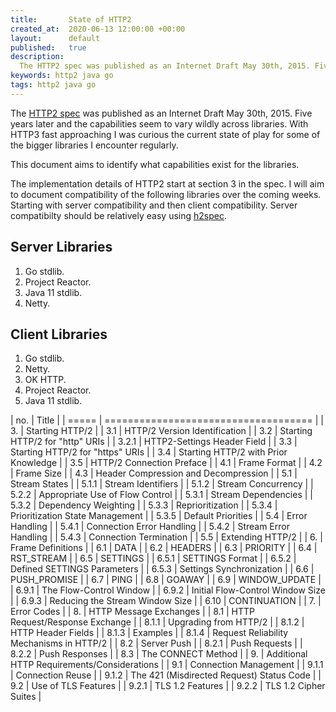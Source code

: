 ```yaml
---
title:       State of HTTP2
created_at:  2020-06-13 12:00:00 +00:00
layout:      default
published:   true
description:
  The HTTP2 spec was published as an Internet Draft May 30th, 2015. Five years later and the capabilities seem to vary wildly across libraries. With HTTP3 fast approaching I was curious the current state of play for some of the bigger libraries I encounter regularly.
keywords: http2 java go
tags: http2 java go
---
```


The [HTTP2 spec](https://http2.github.io/http2-spec/) was published as an Internet Draft May 30th, 2015. Five years later and the capabilities seem to vary wildly across libraries. With HTTP3 fast approaching I was curious the current state of play for some of the bigger libraries I encounter regularly.

This document aims to identify what capabilities exist for the libraries.

The implementation details of HTTP2 start at section 3 in the spec. I will aim to document compatibility of the following libraries over the coming weeks. Starting with server compatibility and then client compatibility. Server compatibilty should be relatively easy using [h2spec](https://github.com/summerwind/h2spec).

## Server Libraries

1. Go stdlib.
1. Project Reactor.
1. Java 11 stdlib.
1. Netty.

## Client Libraries

1. Go stdlib.
1. Netty.
1. OK HTTP.
1. Project Reactor.
1. Java 11 stdlib.

| no.   | Title                                |
| ===== | ==================================== |
| 3.    | Starting HTTP/2 |
| 3.1   | HTTP/2 Version Identification |
| 3.2   | Starting HTTP/2 for "http" URIs |
| 3.2.1 | HTTP2-Settings Header Field |
| 3.3   | Starting HTTP/2 for "https" URIs |
| 3.4   | Starting HTTP/2 with Prior Knowledge |
| 3.5   | HTTP/2 Connection Preface |
| 4.1   | Frame Format |
| 4.2   | Frame Size |
| 4.3   | Header Compression and Decompression |
| 5.1   | Stream States |
| 5.1.1 | Stream Identifiers |
| 5.1.2 | Stream Concurrency |
| 5.2.2 | Appropriate Use of Flow Control |
| 5.3.1 | Stream Dependencies |
| 5.3.2 | Dependency Weighting |
| 5.3.3 | Reprioritization |
| 5.3.4 | Prioritization State Management |
| 5.3.5 | Default Priorities |
| 5.4   | Error Handling |
| 5.4.1 | Connection Error Handling |
| 5.4.2 | Stream Error Handling |
| 5.4.3 | Connection Termination |
| 5.5   | Extending HTTP/2 |
| 6.    | Frame Definitions |
| 6.1   | DATA |
| 6.2   | HEADERS |
| 6.3   | PRIORITY |
| 6.4   | RST_STREAM |
| 6.5   | SETTINGS |
| 6.5.1 | SETTINGS Format |
| 6.5.2 | Defined SETTINGS Parameters |
| 6.5.3 | Settings Synchronization |
| 6.6   | PUSH_PROMISE |
| 6.7   | PING |
| 6.8   | GOAWAY |
| 6.9   | WINDOW_UPDATE |
| 6.9.1 | The Flow-Control Window |
| 6.9.2 | Initial Flow-Control Window Size |
| 6.9.3 | Reducing the Stream Window Size |
| 6.10  | CONTINUATION |
| 7.    | Error Codes |
| 8.    | HTTP Message Exchanges |
| 8.1   | HTTP Request/Response Exchange |
| 8.1.1 | Upgrading from HTTP/2 |
| 8.1.2 | HTTP Header Fields |
| 8.1.3 | Examples |
| 8.1.4 | Request Reliability Mechanisms in HTTP/2 |
| 8.2   | Server Push |
| 8.2.1 | Push Requests |
| 8.2.2 | Push Responses |
| 8.3   | The CONNECT Method |
| 9.    | Additional HTTP Requirements/Considerations |
| 9.1   | Connection Management |
| 9.1.1 | Connection Reuse |
| 9.1.2 | The 421 (Misdirected Request) Status Code |
| 9.2   | Use of TLS Features |
| 9.2.1 | TLS 1.2 Features |
| 9.2.2 | TLS 1.2 Cipher Suites |